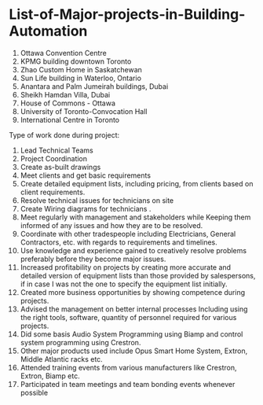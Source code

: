 # List-of-Major-projects-in-Building-Automation

1. Ottawa Convention Centre
2. KPMG building downtown Toronto
3. Zhao Custom Home in Saskatchewan
4. Sun Life building in Waterloo, Ontario
5. Anantara and Palm Jumeirah buildings, Dubai
6. Sheikh Hamdan Villa, Dubai
7. House of Commons - Ottawa
8. University of Toronto-Convocation Hall
9. International Centre in Toronto

Type of work done during project:
1. Lead Technical Teams
2. Project Coordination
3. Create as-built drawings
4. Meet clients and get basic requirements
5. Create detailed equipment lists, including pricing, from clients 
based on client requirements.
6. Resolve technical issues for technicians on site
7. Create Wiring diagrams for technicians .
8. Meet regularly with management and stakeholders while
Keeping them informed of any issues and how they
are to be resolved.
9. Coordinate with other tradespeople including
Electricians, General Contractors, etc. with regards
to requirements and timelines.
10. Use knowledge and experience gained to creatively  resolve
problems preferably before they become major issues.
11. Increased profitability on projects by creating
more accurate and detailed version of equipment lists
than those provided by salespersons, if in case
I was not the one to specify the equipment list initially.
12. Created more business opportunities by showing
competence during projects.
13. Advised the management on better internal processes
Including using the right tools, software, quantity of personnel
required for various projects.
14. Did some basis Audio System Programming  using Biamp and control system programming
using Crestron.
15. Other major products used include Opus Smart
Home System, Extron, Middle Atlantic racks etc.
16. Attended training events from various manufacturers like
Crestron, Extron, Biamp etc.
17. Participated in team meetings and team bonding events whenever possible 

